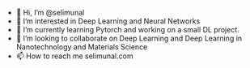 - 👋 Hi, I’m @selimunal
- 👀 I’m interested in Deep Learning and Neural Networks
- 🌱 I’m currently learning Pytorch and working on a small DL project.
- 💞️ I’m looking to collaborate on Deep Learning and Deep Learning in Nanotechnology and Materials Science
- 📫 How to reach me selimunal.com

<!---
selimunal/selimunal is a ✨ special ✨ repository because its `README.md` (this file) appears on your GitHub profile.
You can click the Preview link to take a look at your changes.
--->
